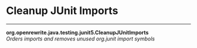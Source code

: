 # Cleanup JUnit Imports

---
**org.openrewrite.java.testing.junit5.CleanupJUnitImports**  
*Orders imports and removes unused org.junit import symbols*
